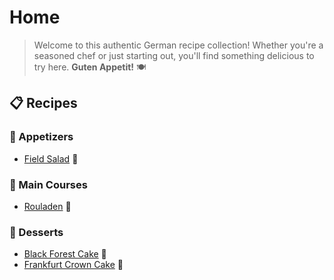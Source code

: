 # Home

> Welcome to this authentic German recipe collection! Whether you're a seasoned chef or just starting out, you'll find something delicious to try here. **Guten Appetit!** 🍽️

## :clipboard: Recipes

### :green_salad: Appetizers

- [Field Salad](recipes/feldsalat.md) 🥬

### 🍖 Main Courses

- [Rouladen](recipes/rouladen.md) 🥩

### 🍰 Desserts

- [Black Forest Cake](recipes/schwarzwälder.md) 🍒
- [Frankfurt Crown Cake](recipes/frankfurter.md) 🎂

